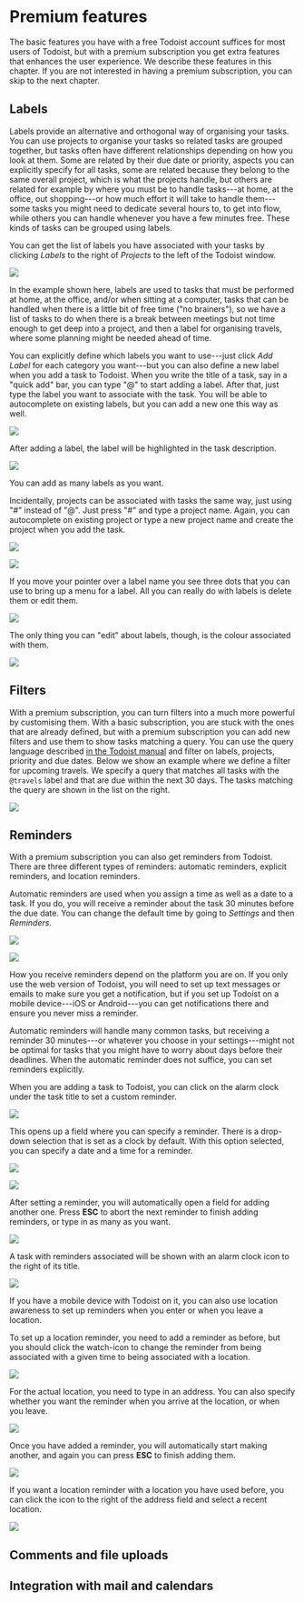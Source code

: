 # Premium features

The basic features you have with a free Todoist account suffices for most users of Todoist, but with a premium subscription you get extra features that enhances the user experience. We describe these features in this chapter. If you are not interested in having a premium subscription, you can skip to the next chapter.

## Labels

Labels provide an alternative and orthogonal way of organising your tasks. You can use projects to organise your tasks so related tasks are grouped together, but tasks often have different relationships depending on how you look at them. Some are related by their due date or priority, aspects you can explicitly specify for all tasks, some are related because they belong to the same overall project, which is what the projects handle, but others are related for example by where you must be to handle tasks---at home, at the office, out shopping---or how much effort it will take to handle them---some tasks you might need to dedicate several hours to, to get into flow, while others you can handle whenever you have a few minutes free. These kinds of tasks can be grouped using labels.

You can get the list of labels you have associated with your tasks by clicking *Labels* to the right of *Projects* to the left of the Todoist window.

![](figures/labels.png)

In the example shown here, labels are used to tasks that must be performed at home, at the office, and/or when sitting at a computer, tasks that can be handled when there is a little bit of free time ("no brainers"), so we have a list of tasks to do when there is a break between meetings but not time enough to get deep into a project, and then a label for organising travels, where some planning might be needed ahead of time.

You can explicitly define which labels you want to use---just click *Add Label* for each category you want---but you can also define a new label when you add a task to Todoist. When you write the title of a task, say in a "quick add" bar, you can type "@" to start adding a label. After that, just type the label you want to associate with the task. You will be able to autocomplete on existing labels, but you can add a new one this way as well.

![](figures/quick-adding-task-with-label.png)

After adding a label, the label will be highlighted in the task description.

![](figures/quick-adding-task-with-label-2.png)

You can add as many labels as you want.

Incidentally, projects can be associated with tasks the same way, just using "#" instead of "@". Just press "#" and type a project name. Again, you can autocomplete on existing project or type a new project name and create the project when you add the task.

![](figures/quick-adding-task-with-label-and-project.png)

![](figures/quick-adding-task-with-label-and-project-2.png)

If you move your pointer over a label name you see three dots that you can use to bring up a menu for a label. All you can really do with labels is delete them or edit them.

![](figures/edit-labels.png)

The only thing you can "edit" about labels, though, is the colour associated with them.

![](figures/edit-labels-2.png)

## Filters

With a premium subscription, you can turn filters into a much more powerful by customising them. With a basic subscription, you are stuck with the ones that are already defined, but with a premium subscription you can add new filters and use them to show tasks matching a query. You can use the query language described [in the Todoist manual](https://support.todoist.com/hc/en-us/articles/205248842-Filters) and filter on labels, projects, priority and due dates. Below we show an example where we define a filter for upcoming travels. We specify a query that matches all tasks with the `@travels` label and that are due within the next 30 days. The tasks matching the query are shown in the list on the right.

![](figures/custom-filters.png)

## Reminders

With a premium subscription you can also get reminders from Todoist. There are three different types of reminders: automatic reminders, explicit reminders, and location reminders.

Automatic reminders are used when you assign a time as well as a date to a task. If you do, you will receive a reminder about the task 30 minutes before the due date. You can change the default time by going to *Settings* and then *Reminders*.

![](figures/settings.png)

![](figures/reminder-settings.png)

How you receive reminders depend on the platform you are on. If you only use the web version of Todoist, you will need to set up text messages or emails to make sure you get a notification, but if you set up Todoist on a mobile device---iOS or Android---you can get notifications there and ensure you never miss a reminder.

Automatic reminders will handle many common tasks, but receiving a reminder 30 minutes---or whatever you choose in your settings---might not be optimal for tasks that you might have to worry about days before their deadlines. When the automatic reminder does not suffice, you can set reminders explicitly.

When you are adding a task to Todoist, you can click on the alarm clock under the task title to set a custom reminder.

![](figures/setting-reminders.png)

This opens up a field where you can specify a reminder. There is a drop-down selection that is set as a clock by default. With this option selected, you can specify a date and a time for a reminder.

![](figures/setting-time-reminders.png)

![](figures/setting-time-reminders-2.png)

After setting a reminder, you will automatically open a field for adding another one. Press **ESC** to abort the next reminder to finish adding reminders, or type in as many as you want.

![](figures/setting-time-reminders-3.png)

A task with reminders associated will be shown with an alarm clock icon to the right of its title.

![](figures/setting-time-reminders-4.png)

If you have a mobile device with Todoist on it, you can also use location awareness to set up reminders when you enter or when you leave a location.

To set up a location reminder, you need to add a reminder as before, but you should click the watch-icon to change the reminder from being associated with a given time to being associated with a location.

![](figures/selecting-location-reminder.png)

For the actual location, you need to type in an address. You can also specify whether you want the reminder when you arrive at the location, or when you leave.

![](figures/selecting-location-reminder-2.png)

Once you have added a reminder, you will automatically start making another, and again you can press **ESC** to finish adding them.

![](figures/selecting-location-reminder-3.png)

If you want a location reminder with a location you have used before, you can click the icon to the right of the address field and select a recent location.

![](figures/selecting-location-reminder-4.png)

## Comments and file uploads



## Integration with mail and calendars
